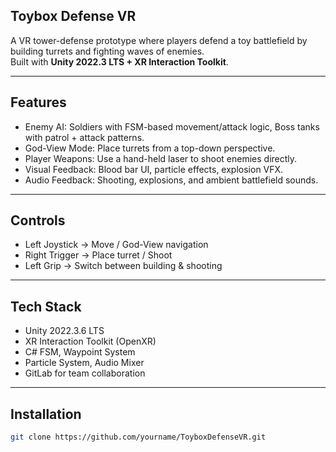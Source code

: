 
##  Toybox Defense VR
A VR tower-defense prototype where players defend a toy battlefield by building turrets and fighting waves of enemies.  
Built with **Unity 2022.3 LTS + XR Interaction Toolkit**.

---

##  Features
-  Enemy AI: Soldiers with FSM-based movement/attack logic, Boss tanks with patrol + attack patterns.  
-  God-View Mode: Place turrets from a top-down perspective.  
-  Player Weapons: Use a hand-held laser to shoot enemies directly.  
-  Visual Feedback: Blood bar UI, particle effects, explosion VFX.  
-  Audio Feedback: Shooting, explosions, and ambient battlefield sounds.  

---

##  Controls
- Left Joystick → Move / God-View navigation  
- Right Trigger → Place turret / Shoot  
- Left Grip → Switch between building & shooting  

---

##  Tech Stack
- Unity 2022.3.6 LTS  
- XR Interaction Toolkit (OpenXR)  
- C# FSM, Waypoint System  
- Particle System, Audio Mixer  
- GitLab for team collaboration  

---

##  Installation
```bash
git clone https://github.com/yourname/ToyboxDefenseVR.git
